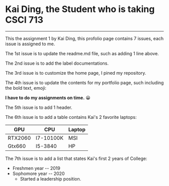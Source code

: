 # Kai Ding, the Student who is taking CSCI 713
********
<p> This the assignment 1 by Kai Ding, this profolio page contains 7 issues, each issue is assigned to me. </p>
<p> The 1st issue is to update the readme.md file, such as adding 1 line above.</p>
<p> The 2nd issue is to add the label documentations. </p>
<p> The 3rd issue is to customize the home page, I pined my repository.</p>
<p> The 4th issue is to update the contents for my portfolio page, such including the bold text, emoji:</p>

**I have to do my assignments on time.** :grinning:

<p> The 5th issue is to add 1 header. </p>
<p> The 6th issue is to add a table contains Kai's 2 favorite laptops:</p>

|GPU|CPU|Laptop|
| --- | --- | --- |
|RTX2060|I7-10100K|MSI|
|Gtx660|I5-3840|HP|

<p> The 7th issue is to add a list that states Kai's first 2 years of College: </p>

* Freshmen year -- 2019
* Sophomore year -- 2020
    * Started a leadership position.
